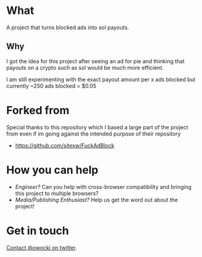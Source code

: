 # What
A project that turns blocked ads into sol payouts.

## Why

I got the idea for this project after seeing an ad for pie and thinking that payouts on a crypto such as sol would be much more efficient.

I am still experimenting with the exact payout amount per x ads blocked but currently ~250 ads blocked = $0.05

# Forked from

Special thanks to this repository which I based a large part of the project from even if im going against the intended purpose of their repository

* https://github.com/sitexw/FuckAdBlock

# How you can help

* _Engineer?_ Can you help with cross-browser compatibility and bringing this project to multiple browsers?
* _Media/Publishing Enthusiast?_ Help us get the word out about the project!

# Get in touch

[Contact @owocki on twitter](http://twitter.com/SolFromAds).
